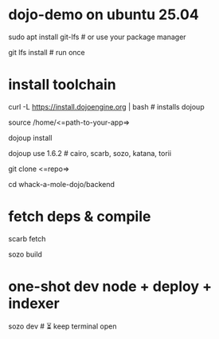# dojo-demo on ubuntu 25.04

sudo apt install git-lfs # or use your package manager

git lfs install        # run once

# install toolchain

curl -L https://install.dojoengine.org | bash          # installs dojoup


source /home/<=path-to-your-app=>


dojoup install


dojoup use 1.6.2                                       # cairo, scarb, sozo, katana, torii


git clone <=repo=>


cd whack-a-mole-dojo/backend


# fetch deps & compile

scarb fetch

sozo build

# one-shot dev node + deploy + indexer
sozo dev   # ⏳ keep terminal open




